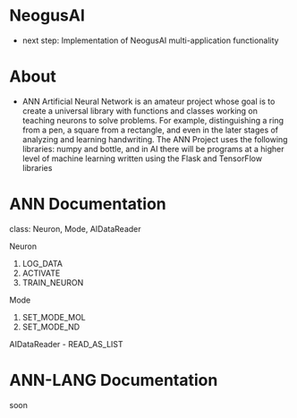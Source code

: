 # NeogusAI
- next step: Implementation of NeogusAI multi-application functionality
  
# About 
- ANN Artificial Neural Network is an amateur project whose goal is to create a universal library with functions and classes working on teaching neurons to solve problems. For example, distinguishing a ring from a pen, a square from a rectangle, and even in the later stages of analyzing and learning handwriting. The ANN Project uses the following libraries: numpy and bottle, and in AI there will be programs at a higher level of machine learning written using the Flask and TensorFlow libraries

# ANN Documentation 
class: Neuron, Mode, AIDataReader

Neuron
1. LOG_DATA
2. ACTIVATE
3. TRAIN_NEURON

Mode
1. SET_MODE_MOL
2. SET_MODE_ND

AIDataReader - READ_AS_LIST

# ANN-LANG Documentation 
soon
